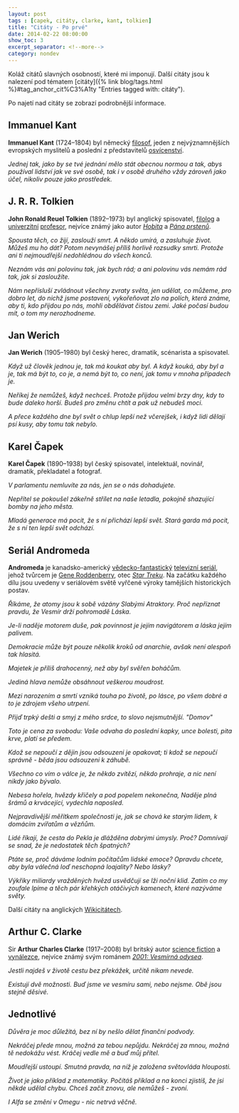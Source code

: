 ```yaml
---
layout: post
tags : [capek, citáty, clarke, kant, tolkien]
title: "Citáty - Po prvé"
date: 2014-02-22 08:00:00
show_toc: 3
excerpt_separator: <!--more-->
category: nondev
---
```


Koláž citátů slavných osobností, které mi imponují. Další citáty jsou k nalezení pod tématem [citáty]({% link blog/tags.html %}#tag_anchor_cit%C3%A1ty "Entries tagged with: citáty").

<!--more-->

Po najetí nad citáty se zobrazí podrobnější informace.

## Immanuel Kant

**Immanuel Kant** (1724–1804) byl německý [filosof](http://cs.wikipedia.org/wiki/Filosofie "Filosofie"), jeden z nejvýznamnějších evropských myslitelů a poslední z představitelů [osvícenství](http://cs.wikipedia.org/wiki/Osv%C3%ADcenstv%C3%AD "Osvícenství").

<cite title="citát/filosofická úvaha Immanuela Kanta - Kritika praktického rozumu (1788)" class="" lang="cs">Jednej tak, jako by se tvé jednání mělo stát obecnou normou a tak, abys používal lidství jak ve své osobě, tak i v osobě druhého vždy zároveň jako účel, nikoliv pouze jako prostředek.</cite>

## J. R. R. Tolkien

**John Ronald Reuel Tolkien** (1892–1973) byl anglický spisovatel, [filolog](http://cs.wikipedia.org/wiki/Filologie "Filologie") a [univerzitní](http://cs.wikipedia.org/wiki/Univerzita "Univerzita") [profesor](http://cs.wikipedia.org/wiki/Profesor "Profesor"), nejvíce známý jako autor _[Hobita](http://cs.wikipedia.org/wiki/Hobit_aneb_Cesta_tam_a_zase_zp%C3%A1tky "Hobit aneb Cesta tam a zase zpátky")_ a _[Pána prstenů](http://cs.wikipedia.org/wiki/P%C3%A1n_prsten%C5%AF "Pán prstenů")_.

<cite title="J.R.R. Tolkien, Pán prstenů, díl I - Společenstvo prstenu, kap. Stíny minulosti" class="" lang="cs">Spousta těch, co žijí, zaslouží smrt. A někdo umírá, a zasluhuje život. Můžeš mu ho dát? Potom nevynášej příliš horlivě rozsudky smrti. Protože ani ti nejmoudřejší nedohlédnou do všech konců.</cite>

<cite title="Společenstvo Prstenu, kap. Dlouho očekávaný dýchánek, Z Bilbova projevu na oslavě jeho 111\. narozenin" lang="cs">Neznám vás ani polovinu tak, jak bych rád; a ani polovinu vás nemám rád tak, jak si zasloužíte.</cite>

<cite title="Návrat krále, kap. Poslední rozmluva" lang="cs">Nám nepřísluší zvládnout všechny zvraty světa, jen udělat, co můžeme, pro dobro let, do nichž jsme postaveni, vykořeňovat zlo na polích, která známe, aby ti, kdo přijdou po nás, mohli obdělávat čistou zemi. Jaké počasí budou mít, o tom my nerozhodneme.</cite>

## Jan Werich

**Jan Werich** (1905–1980) byl český herec, dramatik, scénarista a spisovatel.

<cite title="citát Jana Wericha" lang="cs">Když už člověk jednou je, tak má koukat aby byl. A když kouká, aby byl a je, tak má být to, co je, a nemá být to, co není, jak tomu v mnoha případech je.</cite>

<cite title="citát Jana Wericha" lang="cs">Neříkej že nemůžeš, když nechceš. Protože přijdou velmi brzy dny, kdy to bude daleko horší. Budeš pro změnu chtít a pak už nebudeš moci.</cite>

<cite title="citát Jana Wericha" lang="cs">A přece každého dne byl svět o chlup lepší než včerejšek, i když lidi dělají psí kusy, aby tomu tak nebylo.</cite>

## Karel Čapek

**Karel Čapek** (1890–1938) byl český spisovatel, intelektuál, novinář, dramatik, překladatel a fotograf.

<cite title="citát Karla Čapka" lang="cs">V parlamentu nemluvíte za nás, jen se o nás dohadujete.</cite>

<cite title="citát Karla Čapka" lang="cs">Nepřítel se pokoušel zákeřně střílet na naše letadla, pokojně shazující bomby na jeho města.</cite>

<cite title="citát Karla Čapka" lang="cs"><span class="userContent" data-ft="{&quot;tn&quot;:&quot;K&quot;}">Mladá generace má pocit, že s ní přichází lepší svět. Stará garda má pocit, že s ní ten lepší svět odchází.</span></cite>

## Seriál Andromeda

**Andromeda** je kanadsko-americký [vědecko-fantastický](http://cs.wikipedia.org/wiki/Science_fiction "Science fiction") [televizní seriál](http://cs.wikipedia.org/wiki/Televizn%C3%AD_seri%C3%A1l "Televizní seriál"), jehož tvůrcem je [Gene Roddenberry](http://cs.wikipedia.org/wiki/Gene_Roddenberry "Gene Roddenberry"), otec _[Star Treku](http://cs.wikipedia.org/wiki/Star_Trek "Star Trek")_. Na začátku každého dílu jsou uvedeny v seriálovém světě vyřčené výroky tamějších historických postav.

<cite title="díl The Banks of the Lethe; Michio Von Kerr, Wayist physicist, CY 9942" lang="cs">Říkáme, že atomy jsou k sobě vázány Slabými Atraktory. Proč nepřiznat pravdu, že Vesmír drží pohromadě Láska.</cite>

<cite title="díl The Mathematics Of Tears; Nejvyšší velitel vrchní stráže Sany NecRyfati, názory a bádání , rok : cca 4279" lang="cs">Je-li naděje motorem duše, pak povinnost je jejím navigátorem a láska jejím palivem.</cite>

<cite title="díl All Great Neptune's Ocean; Korunován ve svitu hvězd Than Hegemon, rok: 9843" lang="cs">Demokracie může být pouze několik kroků od anarchie, avšak není alespoň tak hlasitá.</cite>

<cite title="díl The Pearls That Were His Eyes; Anonymní Kalderánské přísloví, rok: cca 500" lang="cs">Majetek je příliš drahocenný, než aby byl svěřen boháčům.</cite>

<cite title="díl Harper 2.0; Olduvaiský cyklus, archiv univerzity systémů, rok: 8550" lang="cs">Jediná hlava nemůže obsáhnout veškerou moudrost.</cite>

<cite title="díl The Sum Of Its Parts; konsens vyděděnců 17, rok: 10942" lang="cs">Mezi narozením a smrtí vzniká touha po životě, po lásce, po všem dobré a to je zdrojem všeho utrpení.</cite>

<cite title="díl It Makes A Lovely Light; Básnířka Ula Tempa, píseň o mém exilu, rok: 9825" lang="cs">Přijď trpký dešti a smyj z mého srdce, to slovo nejsmutnější. "Domov"</cite>

<cite title="díl Bunker Hill; Sebastian Lee, &quot;The Rising Tide&quot;, AFC 271" lang="cs">Toto je cena za svobodu: Vaše odvaha do poslední kapky, unce bolesti, pita krve, platí se předem.</cite>

<cite title="Achem Dro'Hm, &quot;Iluze Historické Skutečnosti" lang="cs">Kdož se nepoučí z dějin jsou odsouzeni je opakovat; ti kdož se nepoučí správně - běda jsou odsouzeni k záhubě.</cite>

<cite title="díl D Minu Zero; Admiral Constanza Stark, CY 9784" lang="cs">Všechno co vím o válce je, že někdo zvítězí, <span class="notranslate">někdo prohraje, a nic není nikdy jako bývalo.</span></cite>

<cite title="díl Angel Dark, Demon Bright; Ulatempa Poetess &quot;Elegy for the Commonwealth&quot; CY 9823" lang="cs">Nebesa hořela, hvězdy křičely a pod popelem nekonečna, Naděje plná šrámů a krvácející, vydechla naposled.</cite>

<cite title="díl A Rose in the Ashes; Keeper of the Way Vision of Faith VII CY 9891" lang="cs">Nejpravdivější měřítkem společnosti je, jak se chová ke starým lidem, k domácím zvířatům a vězňům.</cite>

<cite title="díl Forced Perspective; Karm'Luk P'an Ku, &quot;The Joy of Lucidity&quot; CY 8633" lang="cs">Lidé říkají, že cesta do Pekla je dlážděna dobrými úmysly. Proč? Domnívají se snad, že je nedostatek těch špatných?</cite>

<cite title="díl Star-Crossed; The Unshattered Allegiance, High Guard Frigate Artificial Intelligence Rights Activist, C.Y. 7309" lang="cs">Ptáte se, proč dáváme lodním počítačům lidské emoce? Opravdu chcete, aby byla válečná loď neschopná loajality? Nebo lásky?</cite>

<cite title="díl Its Hour Come 'Round at Last'; Wayfinder First Order Hasturi aka &quot;The Mad Perseid&quot; 217 AFC" lang="cs">Výkřiky miliardy vražděných hvězd usvědčují se lži noční klid. Zatím co my zoufale lpíme a těch pár křehkých otáčivých kamenech, které nazýváme světy.</cite>

Další citáty na anglických [Wikicitátech](http://en.wikiquote.org/wiki/Andromeda_%28TV_series%29 "Citáty k seriálu Andromeda").

## <span>Arthur C. Clarke</span>

Sir **Arthur Charles Clarke** (1917–2008) byl britský autor [science fiction](http://cs.wikipedia.org/wiki/Science_fiction "Science fiction") a [vynálezce](http://cs.wikipedia.org/wiki/Vyn%C3%A1lezce "Vynálezce"), nejvíce známý svým románem _[2001: Vesmírná odysea](http://cs.wikipedia.org/wiki/2001:_Vesm%C3%ADrn%C3%A1_odysea_%28kniha%29 "2001: Vesmírná odysea (kniha)")_.

<cite title="citát Arthura C. Clarka" lang="cs">Jestli najdeš v životě cestu bez překážek, určitě nikam nevede.</cite>

<cite title="citát Arthura C. Clarka" lang="cs">Existují dvě možnosti. Buď jsme ve vesmíru sami, nebo nejsme. Obě jsou stejně děsivé.</cite>

## Jednotlivé

<cite title="bohužel autora jsem již zapomněl" lang="cs">Důvěra je moc důležitá, bez ní by nešlo dělat finanční podvody.</cite>

<cite title="Albert Camus" lang="cs">Nekráčej přede mnou, možná za tebou nepůjdu. Nekráčej za mnou, možná tě nedokážu vést. Kráčej vedle mě a buď můj přítel.</cite>

<cite title="Maria von Ebner-Eschenbachová" lang="cs">Moudřejší ustoupí. Smutná pravda, na níž je založena světovláda hlouposti.</cite>

<cite title="neznámý autor" class="" lang="cs">Život je jako příklad z matematiky. Počítáš příklad a na konci zjistíš, že jsi někde udělal chybu. Chceš začít znovu, ale nemůžeš - zvoní.</cite>

<cite title="Jan Andrle - můj vlastní" class="" lang="cs">I Alfa se změní v Omegu - nic netrvá věčně.</cite>